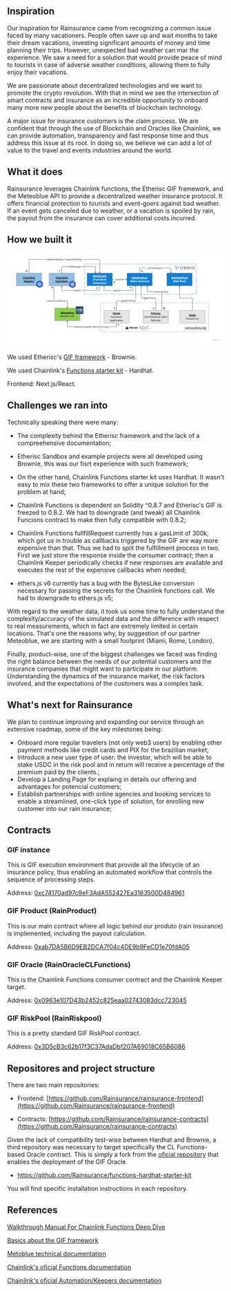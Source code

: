 ## Inspiration

Our inspiration for Rainsurance came from recognizing a common issue faced by many vacationers. People often save up and wait months to take their dream vacations, investing significant amounts of money and time planning their trips. However, unexpected bad weather can mar the experience. We saw a need for a solution that would provide peace of mind to tourists in case of adverse weather conditions, allowing them to fully enjoy their vacations.

We are passionate about decentralized technologies and we want to promote the crypto revolution. With that in mind we see the intersection of smart contracts and insurance as an incredible opportunity to onboard many more new people about the benefits of blockchain technology. 

A major issue for insurance customers is the claim process. We are confident that through the use of Blockchain and Oracles like Chainlink, we can provide automation, transparency and fast response time and thus address this issue at its root. In doing so, we believe we can add a lot of value to the travel and events industries around the world.

## What it does

Rainsurance leverages Chainlink functions, the Etherisc GIF framework, and the Meteoblue API to provide a decentralized weather insurance protocol. It offers financial protection to tourists and event-goers against bad weather. If an event gets canceled due to weather, or a vacation is spoiled by rain, the payout from the insurance can cover additional costs incurred.

## How we built it

<img src="https://github.com/Rainsurance/.github/blob/master/profile/imgs/technical-diagram.jpg" alt="technical-diagram"/>

We used Etherisc's [GIF framework](https://github.com/etherisc) - Brownie.

We used Chainlink's [Functions starter kit](https://github.com/smartcontractkit/functions-hardhat-starter-kit) - Hardhat.

Frontend: Next.js/React.

## Challenges we ran into

Technically speaking there were many:
- The complexity behind the Etherisc framework and the lack of a compreehensive documentation;

- Etherisc Sandbox and example projects were all developed using Brownie, this was our fisrt experience with such framework;

- On the other hand, Chainlink Functions starter kit uses Hardhat. It wasn't easy to mix these two frameworks to offer a unique solution for the problem at hand;

- Chainlink Functions is dependent on Solidity ^0.8.7 and Etherisc's GIF is freezed to 0.8.2. We had to downgrade (and tweak) all Chainlink Funcions contract to make then fully compatible with 0.8.2;

- Chainlink Functions fullfillRequest currently has a gasLimit of 300k, which got us in trouble as callbacks triggered by the GIF are way more expensive than that. Thus we had to split the fulfillment process in two. First we just store the response inside the consumer contract; then a Chainlink Keeper periodically checks if new responses are available and executes the rest of the expensive callbacks when needed;

- ethers.js v6 currently has a bug with the BytesLike conversion necessary for passing the secrets for the Chainlink functions call. We had to downgrade to ethers.js v5;

With regard to the weather data, it took us some time to fully understand the complexity/accuracy of the simulated data and the difference with respect to real measurements, which in fact are extremely limited in certain locations. That's one the reasons why, by suggestion of our partner Meteoblue, we are starting with a small footprint (Miami, Rome, London).

Finally, product-wise, one of the biggest challenges we faced was finding the right balance between the needs of our potential customers and the insurance companies that might want to participate in our platform. Understanding the dynamics of the insurance market, the risk factors involved, and the expectations of the customers was a complex task.

## What's next for Rainsurance
We plan to continue improving and expanding our service through an extensive roadmap, some of the key milestones being:
- Onboard more regular travelers (not only web3 users) by enabling other payment methods like credit cards and PIX for the brazilian market;
- Introduce a new user type of user: the investor, which will be able to stake USDC in the risk pool and in return will receive a percentage of the premium paid by the clients.;
- Develop a Landing Page for explaing in details our offering and advantages for potencial customers;
- Establish partnerships with online agencies and booking services to enable a streamlined, one-click type of solution, for enrolling new customer into our rain insurance;

## Contracts

### GIF instance
This is GIF execution environment that provide all the lifecycle of an insurance policy, thus enabling an automated workflow that controls the sequence of processing steps.

Address: [0xc74170ad97c9eF3AdA552427Ea3163500D484961](https://mumbai.polygonscan.com/address/0xc74170ad97c9eF3AdA552427Ea3163500D484961)

### GIF Product (RainProduct)
This is our main contract where all logic behind our produto (rain insurance) is implemented, including the payout calculation.

Address: [0xab7DA5B6D9EB2DCA7f04c4DE9b9FeCD1e70fdA05](https://mumbai.polygonscan.com/address/0xab7DA5B6D9EB2DCA7f04c4DE9b9FeCD1e70fdA05#code)

### GIF Oracle (RainOracleCLFunctions)
This is the Chainlink Functions consumer contract and the Chainlink Keeper target.

Address: [0x0963e107D43b2452c825eaa02743083dcc723045](https://mumbai.polygonscan.com/address/0x0963e107D43b2452c825eaa02743083dcc723045#code)

### GIF RiskPool (RainRiskpool)
This is a pretty standard GIF RiskPool contract.

Address: [0x3D5cB3c62b17f3C37AdaDbf207A69018C65B6086](https://mumbai.polygonscan.com/address/0x3D5cB3c62b17f3C37AdaDbf207A69018C65B6086#code)

## Repositores and project structure

There are two main repositories:

- Frontend: [https://github.com/Rainsurance/rainsurance-frontend](https://github.com/Rainsurance/rainsurance-frontend)

- Contracts: [https://github.com/Rainsurance/rainsurance-contracts](https://github.com/Rainsurance/rainsurance-contracts)

Given the lack of compatibility test-wise between Hardhat and Brownie, a third repository was necessary to target specifically the CL Functions-based Oracle contract. This is simply a fork from the [oficial repository](https://github.com/smartcontractkit/functions-hardhat-starter-kit) that enables the deployment of the GIF Oracle.

- https://github.com/Rainsurance/functions-hardhat-starter-kit

You will find specific installation instructions in each repository. 

## References

[Walkthrough Manual For Chainlink Functions Deep Dive](https://docs.google.com/document/d/e/2PACX-1vQh2ZN_K6QpIK1ebt8BjSAwdMZCBgZXSxPYTTaI7dufvM8k2odO9bHpbYlgT6GIobGCfDbIv9c_4czs/pub?utm_campaign=Functions%20Masterclass%20%231&utm_medium=email&_hsmi=259057417&_hsenc=p2ANqtz-8bgQ4dkEwE9CS3RlAPi5aPTwa-qNcfVx5fWJHTbd1F83yMWkZmIETe_RSO4XspWphe3kClaMfoFGHRtnqkaS1jpBjelw&utm_content=259057417&utm_source=hs_email)

[Basics about the GIF framework](https://docs.etherisc.com/learn/basics-gif)

[Metoblue technical documentation](https://docs.meteoblue.com/en/weather-apis/introduction/overview)

[Chainlink's oficial Functions documentation](https://docs.chain.link/chainlink-functions)

[Chainlink's oficial Automation/Keepers documentation](https://docs.chain.link/chainlink-automation/introduction)
